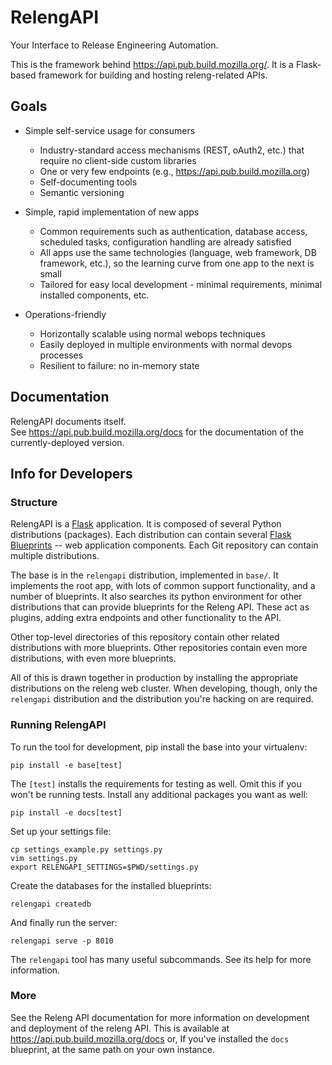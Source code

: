 RelengAPI
=========

Your Interface to Release Engineering Automation.

This is the framework behind https://api.pub.build.mozilla.org/.
It is a Flask-based framework for building and hosting releng-related APIs.

Goals
-----

 * Simple self-service usage for consumers
   * Industry-standard access mechanisms (REST, oAuth2, etc.) that require no client-side custom libraries
   * One or very few endpoints (e.g., https://api.pub.build.mozilla.org)
   * Self-documenting tools
   * Semantic versioning 

 * Simple, rapid implementation of new apps
   * Common requirements such as authentication, database access, scheduled tasks, configuration handling are already satisfied
   * All apps use the same technologies (language, web framework, DB framework, etc.), so the learning curve from one app to the next is small
   * Tailored for easy local development - minimal requirements, minimal installed components, etc. 

 * Operations-friendly
   * Horizontally scalable using normal webops techniques
   * Easily deployed in multiple environments with normal devops processes
   * Resilient to failure: no in-memory state 

Documentation
-------------

RelengAPI documents itself.  
See https://api.pub.build.mozilla.org/docs for the documentation of the currently-deployed version.

Info for Developers
-------------------

### Structure

RelengAPI is a [Flask](http://flask.pocoo.org/) application.  It is composed of several Python distributions (packages).
Each distribution can contain several [Flask Blueprints](http://flask.pocoo.org/docs/blueprints/) -- web application components.
Each Git repository can contain multiple distributions.

The base is in the `relengapi` distribution, implemented in `base/`.
It implements the root app, with lots of common support functionality, and a number of blueprints.
It also searches its python environment for other distributions that can provide blueprints for the Releng API.
These act as plugins, adding extra endpoints and other functionality to the API.

Other top-level directories of this repository contain other related distributions with more blueprints.
Other repositories contain even more distributions, with even more blueprints.

All of this is drawn together in production by installing the appropriate distributions on the releng web cluster.
When developing, though, only the `relengapi` distribution and the distribution you're hacking on are required.

### Running RelengAPI

To run the tool for development, pip install the base into your virtualenv:

    pip install -e base[test]

The `[test]` installs the requirements for testing as well.
Omit this if you won't be running tests.
Install any additional packages you want as well:

    pip install -e docs[test]

Set up your settings file:

    cp settings_example.py settings.py
    vim settings.py
    export RELENGAPI_SETTINGS=$PWD/settings.py

Create the databases for the installed blueprints:

    relengapi createdb

And finally run the server:

    relengapi serve -p 8010

The `relengapi` tool has many useful subcommands.
See its help for more information.

### More

See the Releng API documentation for more information on development and deployment of the releng API.
This is available at https://api.pub.build.mozilla.org/docs or, If you've installed the `docs` blueprint, at the same path on your own instance.
